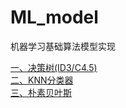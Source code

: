 # ML_model
机器学习基础算法模型实现  

[一、决策树(ID3/C4.5)](https://github.com/htshinichi/ML_model/blob/master/DecisionTree/HT_DecisionTree.md)  
[二、KNN分类器](https://github.com/htshinichi/ML_model/blob/master/KNN/KNNClassifier.md)  
[三、朴素贝叶斯](https://github.com/htshinichi/ML_model/blob/master/NaiveBayes/NaiveBayes.md)
